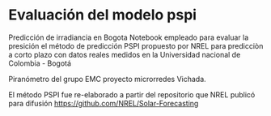 # Evaluación del modelo pspi

Predicción de irradiancia en Bogota
Notebook empleado para evaluar la presición el método de predicción PSPI propuesto por NREL para predicciòn a corto plazo 
con datos reales medidos en la Universidad nacional de Colombia - Bogotá

Piranómetro del grupo EMC proyecto microrredes Vichada.


El método PSPI fue re-elaborado a partir del repositorio que NREL publicó para difusión https://github.com/NREL/Solar-Forecasting

